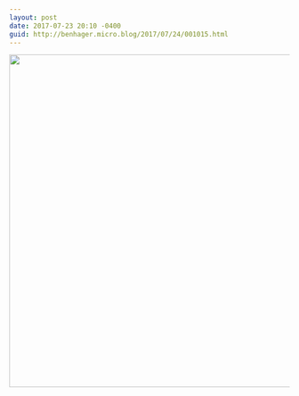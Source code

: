 ```yaml
---
layout: post
date: 2017-07-23 20:10 -0400
guid: http://benhager.micro.blog/2017/07/24/001015.html
---
```



<img src="http://hager.blog/uploads/2017/378b667485.jpg" width="600" height="597" />
